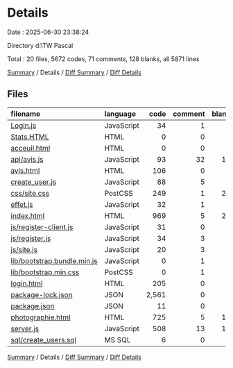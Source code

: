 # Details

Date : 2025-06-30 23:38:24

Directory d:\\TW Pascal

Total : 20 files,  5672 codes, 71 comments, 128 blanks, all 5871 lines

[Summary](results.md) / Details / [Diff Summary](diff.md) / [Diff Details](diff-details.md)

## Files
| filename | language | code | comment | blank | total |
| :--- | :--- | ---: | ---: | ---: | ---: |
| [Login.js](/Login.js) | JavaScript | 34 | 1 | 3 | 38 |
| [Stats.HTML](/Stats.HTML) | HTML | 0 | 0 | 1 | 1 |
| [acceuil.html](/acceuil.html) | HTML | 0 | 0 | 1 | 1 |
| [api/avis.js](/api/avis.js) | JavaScript | 93 | 32 | 11 | 136 |
| [avis.html](/avis.html) | HTML | 106 | 0 | 2 | 108 |
| [create\_user.js](/create_user.js) | JavaScript | 88 | 5 | 6 | 99 |
| [css/site.css](/css/site.css) | PostCSS | 249 | 1 | 26 | 276 |
| [effet.js](/effet.js) | JavaScript | 32 | 1 | 3 | 36 |
| [index.html](/index.html) | HTML | 969 | 5 | 27 | 1,001 |
| [js/register-client.js](/js/register-client.js) | JavaScript | 31 | 0 | 1 | 32 |
| [js/register.js](/js/register.js) | JavaScript | 34 | 3 | 5 | 42 |
| [js/site.js](/js/site.js) | JavaScript | 20 | 3 | 2 | 25 |
| [lib/bootstrap.bundle.min.js](/lib/bootstrap.bundle.min.js) | JavaScript | 0 | 1 | 1 | 2 |
| [lib/bootstrap.min.css](/lib/bootstrap.min.css) | PostCSS | 0 | 1 | 1 | 2 |
| [login.html](/login.html) | HTML | 205 | 0 | 3 | 208 |
| [package-lock.json](/package-lock.json) | JSON | 2,561 | 0 | 1 | 2,562 |
| [package.json](/package.json) | JSON | 11 | 0 | 1 | 12 |
| [photographie.html](/photographie.html) | HTML | 725 | 5 | 19 | 749 |
| [server.js](/server.js) | JavaScript | 508 | 13 | 13 | 534 |
| [sql/create\_users.sql](/sql/create_users.sql) | MS SQL | 6 | 0 | 1 | 7 |

[Summary](results.md) / Details / [Diff Summary](diff.md) / [Diff Details](diff-details.md)